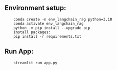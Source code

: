 
## Environment setup:

		conda create -n env_langchain_rag python=3.10  
		conda activate env_langchain_rag
		python -m pip install --upgrade pip
		Install packages:
		pip install -r requirements.txt


## Run App:
		streamlit run app.py
